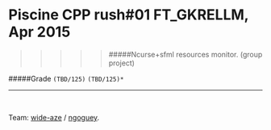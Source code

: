 # Piscine CPP rush#01 FT_GKRELLM, Apr 2015
>>>>> #####Ncurse+sfml resources monitor. (group project)

#####Grade ``(TBD/125)`` ``(TBD/125)*``
--------  -----------------------

<br>

Team: [wide-aze](https://github.com/wide-aze) / [ngoguey](https://github.com/Ngoguey42).
 
<br><br><br><br><br><br><br><br>